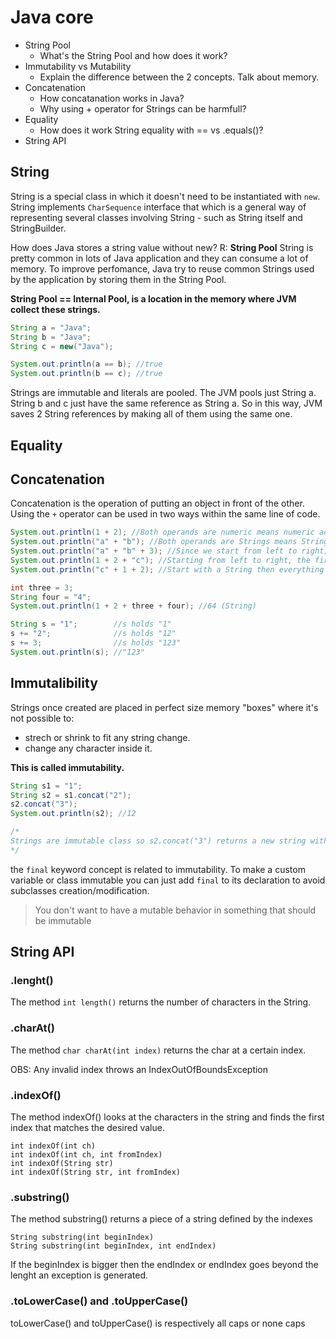# Java core

* String Pool
    * What's the String Pool and how does it work?
* Immutability vs Mutability
   * Explain the difference between the 2 concepts. Talk about memory.
* Concatenation
    * How concatanation works in Java?
    * Why using + operator for Strings can be harmfull?
* Equality
    * How does it work String equality with == vs .equals()?
* String API


## String

String is a special class in which it doesn't need to be instantiated with `new`. String implements `CharSequence` interface that which is a general way of representing several classes involving String - such as String itself and StringBuilder.

How does Java stores a string value without new? R: **String Pool**
String is pretty common in lots of Java application and they can consume a lot of memory. To improve perfomance, Java try to reuse common Strings used by the application by storing them in the String Pool.

**String Pool == Internal Pool, is a location in the memory where JVM collect these strings.**


```java
String a = "Java";
String b = "Java";
String c = new("Java");

System.out.println(a == b); //true
System.out.println(b == c); //true
```

Strings are immutable and literals are pooled. The JVM pools just String a. String b and c just have the same reference as String a. So in this way, JVM saves 2 String references by making all of them using the same one.


## Equality

## Concatenation

Concatenation is the operation of putting an object in front of the other. Using the `+` operator can be used in two ways within the same line of code.

```java
System.out.println(1 + 2); //Both operands are numeric means numeric addition -> 3
System.out.println("a" + "b"); //Both operands are Strings means String concatenation -> ab
System.out.println("a" + "b" + 3); //Since we start from left to right, here means a string as result -> ab3
System.out.println(1 + 2 + "c"); //Starting from left to right, the first operation is a numeric one. But there's a third string operand -> 3c
System.out.println("c" + 1 + 2); //Start with a String then everything else will be treated as string: c1 and after c12 -> c12

int three = 3;
String four = "4"; 
System.out.println(1 + 2 + three + four); //64 (String)

String s = "1";        //s holds "1"
s += "2";              //s holds "12"
s += 3;                //s holds "123"
System.out.println(s); //"123"
```
## Immutalibility

Strings once created are placed in perfect size memory "boxes" where it's not possible to:
* strech or shrink to fit any string change.
* change any character inside it.

**This is called immutability.**

```java
String s1 = "1";
String s2 = s1.concat("2");
s2.concat("3");
System.out.println(s2); //12

/*
Strings are immutable class so s2.concat("3") returns a new string without modify s2
*/
```
the `final` keyword concept is related to immutability. To make a custom variable or class immutable you can just add `final` to its declaration to avoid subclasses creation/modification. 

> You don't want to have a mutable behavior in something that should be immutable


## String API

### .lenght()
The method `int length()` returns the number of characters in the String.

### .charAt()
The method `char charAt(int index)` returns the char at a certain index.

OBS: Any invalid index throws an IndexOutOfBoundsException

### .indexOf()

The method indexOf() looks at the characters in the string and finds
the first index that matches the desired value.

    int indexOf(int ch)
    int indexOf(int ch, int fromIndex)
    int indexOf(String str)
    int indexOf(String str, int fromIndex)
    
### .substring()
The method substring() returns a piece of a string defined by the indexes

    String substring(int beginIndex)
    String substring(int beginIndex, int endIndex)
    
If the beginIndex is bigger then the endIndex or endIndex goes beyond the lenght 
an exception is generated.

### .toLowerCase() and .toUpperCase()

toLowerCase() and toUpperCase() is respectively all caps or none caps

